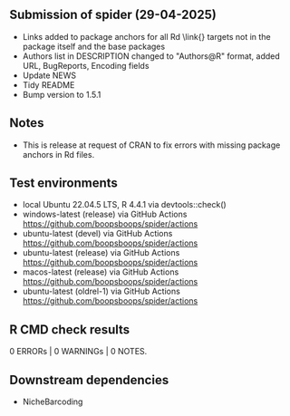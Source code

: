 ## Submission of spider (29-04-2025)

* Links added to package anchors for all Rd \link{} targets not in the package itself and the base packages
* Authors list in DESCRIPTION changed to "Authors@R" format, added URL, BugReports, Encoding fields
* Update NEWS
* Tidy README
* Bump version to 1.5.1

## Notes

* This is release at request of CRAN to fix errors with missing package anchors in Rd files. 

## Test environments

* local Ubuntu 22.04.5 LTS, R 4.4.1 via devtools::check()
* windows-latest (release) via GitHub Actions https://github.com/boopsboops/spider/actions
* ubuntu-latest (devel) via GitHub Actions https://github.com/boopsboops/spider/actions
* ubuntu-latest (release) via GitHub Actions https://github.com/boopsboops/spider/actions
* macos-latest (release) via GitHub Actions https://github.com/boopsboops/spider/actions
* ubuntu-latest (oldrel-1) via GitHub Actions https://github.com/boopsboops/spider/actions

## R CMD check results

0 ERRORs | 0 WARNINGs | 0 NOTES.

## Downstream dependencies

* NicheBarcoding
